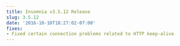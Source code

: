 ```yaml
---
title: Insomnia v3.5.12 Release
slug: 3.5.12
date: '2016-10-10T18:27:02-07:00'
fixes:
- Fixed certain connection problems related to HTTP keep-alive
---
```


